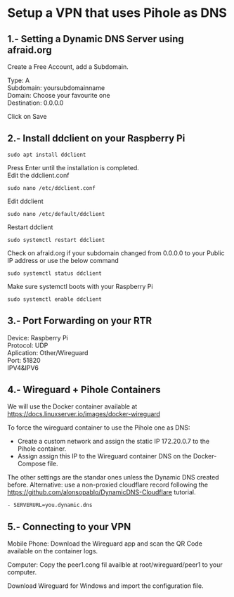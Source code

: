# Setup a VPN that uses Pihole as DNS

## 1.- Setting a Dynamic DNS Server using afraid.org

Create a Free Account, add a Subdomain.

  Type: A \
  Subdomain: yoursubdomainname \
  Domain: Choose your favourite one \
  Destination: 0.0.0.0 
  
Click on Save 

## 2.- Install ddclient on your Raspberry Pi

```
sudo apt install ddclient
```

Press Enter until the installation is completed.\
Edit the ddclient.conf
```
sudo nano /etc/ddclient.conf
```
Edit ddclient
```
sudo nano /etc/default/ddclient
```

Restart ddclient
```
sudo systemctl restart ddclient
```

Check on afraid.org if your subdomain changed from 0.0.0.0 to your Public IP address or use the below command
```
sudo systemctl status ddclient
```

Make sure systemctl boots with your Raspberry Pi
```
sudo systemctl enable ddclient
```

## 3.- Port Forwarding on your RTR

Device: Raspberry Pi\
Protocol: UDP\
Aplication: Other/Wireguard\
Port: 51820\
IPV4&IPV6

## 4.- Wireguard + Pihole Containers
We will use the Docker container available at https://docs.linuxserver.io/images/docker-wireguard 

To force the wireguard container to use the Pihole one as DNS: 
- Create a custom network and assign the static IP 172.20.0.7 to the Pihole container. 
- Assign assign this IP to the Wireguard container DNS on the Docker-Compose file. 

The other settings are the standar ones unless the Dynamic DNS created before. Alternative: use a non-proxied cloudflare record following the https://github.com/alonsopablo/DynamicDNS-Cloudflare tutorial.

```
- SERVERURL=you.dynamic.dns
```

## 5.- Connecting to your VPN

Mobile Phone: Download the Wireguard app and scan the QR Code available on the container logs.

Computer: Copy the peer1.cong fil availble at root/wireguard/peer1 to your computer.

Download Wireguard for Windows and import the configuration file.
